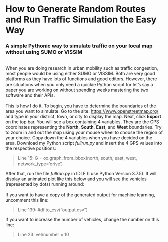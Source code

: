 # How to Generate Random Routes and Run Traffic Simulation the Easy Way
### A simple Pythonic way to simulate traffic on your local map without using SUMO or VISSIM
\
When you are doing research in urban mobility such as traffic congestion, most people would be using either SUMO or VISSIM. Both are very good platforms as they have lots of functions and good editors.
However, there are situations when you only need a quickie Python script for let’s say a paper you are working on without spending weeks mastering the two software and their APIs.
\
\
This is how I do it. To begin, you have to determine the boundaries of the area you want to simulate. Go to the site: https://www.openstreetmap.org/ and type in your district, town, or city to display the map. Next, click **Export** on the top bar. You will see a box containing 4 variables. They are the GPS coordinates representing the **North**, **South**, **East**, and **West** boundaries. Try to zoom in and out the map using your mouse wheel to choose the region of your choice. Copy down the 4 variables when you have decided on the area. Download my Python script *fullrun.py* and insert the 4 GPS values into the respective positions:

>Line 15: G = ox.graph_from_bbox(north, south, east, west, network_type=’drive’)

After that, run the file *fullrun.py* in IDLE (I use Python Version 3.7.5). It will display an animated plot like this below and you will see the vehicles (represented by dots) running around:
\
\
If you want to have a copy of the generated output for machine learning, uncomment this line:

>Line 139: #df.to_csv(“output.csv”)

If you want to increase the number of vehicles, change the number on this line:

>Line 23: vehnumber = 10
